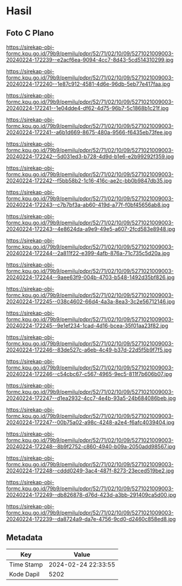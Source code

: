 # Hasil

## Foto C Plano

https://sirekap-obj-formc.kpu.go.id/79b9/pemilu/pdpr/52/71/02/10/09/5271021009003-20240224-172239--e2acf6ea-9094-4cc7-8d43-5cd514310299.jpg

https://sirekap-obj-formc.kpu.go.id/79b9/pemilu/pdpr/52/71/02/10/09/5271021009003-20240224-172240--1e87c912-4581-4d6e-96db-5eb77e417faa.jpg

https://sirekap-obj-formc.kpu.go.id/79b9/pemilu/pdpr/52/71/02/10/09/5271021009003-20240224-172241--1e04dde4-df62-4d75-96b7-5c1868b1c21f.jpg

https://sirekap-obj-formc.kpu.go.id/79b9/pemilu/pdpr/52/71/02/10/09/5271021009003-20240224-172241--a6b1d669-8675-480a-9566-f6435eb73fee.jpg

https://sirekap-obj-formc.kpu.go.id/79b9/pemilu/pdpr/52/71/02/10/09/5271021009003-20240224-172242--5d031ed3-b728-4d9d-b1e6-e2b99292f359.jpg

https://sirekap-obj-formc.kpu.go.id/79b9/pemilu/pdpr/52/71/02/10/09/5271021009003-20240224-172242--f5bb58b2-1c16-416c-ae2c-bb0b9847db35.jpg

https://sirekap-obj-formc.kpu.go.id/79b9/pemilu/pdpr/52/71/02/10/09/5271021009003-20240224-172243--c7b7bf3a-ab60-419d-a77f-f0bf45656ab8.jpg

https://sirekap-obj-formc.kpu.go.id/79b9/pemilu/pdpr/52/71/02/10/09/5271021009003-20240224-172243--4e8624da-a9e9-49e5-a607-2fcd583e8948.jpg

https://sirekap-obj-formc.kpu.go.id/79b9/pemilu/pdpr/52/71/02/10/09/5271021009003-20240224-172244--2a811f22-e399-4afb-876a-71c735c5d20a.jpg

https://sirekap-obj-formc.kpu.go.id/79b9/pemilu/pdpr/52/71/02/10/09/5271021009003-20240224-172244--9aee63f9-004b-4703-b548-1492d35bf826.jpg

https://sirekap-obj-formc.kpu.go.id/79b9/pemilu/pdpr/52/71/02/10/09/5271021009003-20240224-172245--038c4602-66d4-4a3a-8ea3-3c2e56712146.jpg

https://sirekap-obj-formc.kpu.go.id/79b9/pemilu/pdpr/52/71/02/10/09/5271021009003-20240224-172245--9e1ef234-1cad-4d16-bcea-35f01aa23f82.jpg

https://sirekap-obj-formc.kpu.go.id/79b9/pemilu/pdpr/52/71/02/10/09/5271021009003-20240224-172246--83de527c-a6eb-4c49-b37d-22d5f5b9f7f5.jpg

https://sirekap-obj-formc.kpu.go.id/79b9/pemilu/pdpr/52/71/02/10/09/5271021009003-20240224-172246--c54cbc67-c567-4965-9ec5-811f7b606b07.jpg

https://sirekap-obj-formc.kpu.go.id/79b9/pemilu/pdpr/52/71/02/10/09/5271021009003-20240224-172247--d1ea2932-4cc7-4e4b-93a5-24b684086beb.jpg

https://sirekap-obj-formc.kpu.go.id/79b9/pemilu/pdpr/52/71/02/10/09/5271021009003-20240224-172247--00b75a02-a98c-4248-a2e4-f6afc4039404.jpg

https://sirekap-obj-formc.kpu.go.id/79b9/pemilu/pdpr/52/71/02/10/09/5271021009003-20240224-172248--8b9f2752-c860-4940-b09a-2050add98567.jpg

https://sirekap-obj-formc.kpu.go.id/79b9/pemilu/pdpr/52/71/02/10/09/5271021009003-20240224-172248--cddd0249-3ac4-487f-8273-23eced519be2.jpg

https://sirekap-obj-formc.kpu.go.id/79b9/pemilu/pdpr/52/71/02/10/09/5271021009003-20240224-172249--db826878-d76d-423d-a3bb-291409ca5d00.jpg

https://sirekap-obj-formc.kpu.go.id/79b9/pemilu/pdpr/52/71/02/10/09/5271021009003-20240224-172239--da8724a9-da7e-4756-9cd0-d2460c858ed8.jpg


## Metadata

| Key        | Value               |
| ---------- | ------------------- |
| Time Stamp | 2024-02-24 22:33:55 |
| Kode Dapil | 5202                |



